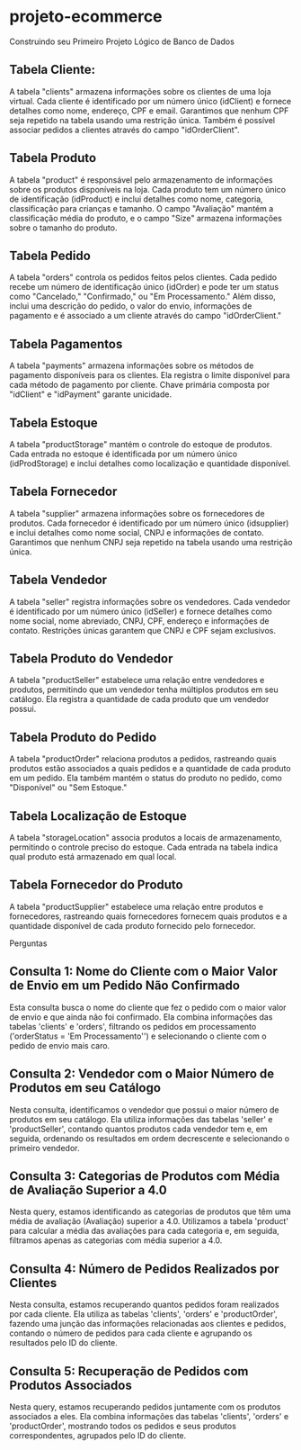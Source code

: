 # projeto-ecommerce
Construindo seu Primeiro Projeto Lógico de Banco de Dados

## Tabela Cliente:
A tabela "clients" armazena informações sobre os clientes de uma loja virtual. Cada cliente é identificado por um número único (idClient) e fornece detalhes como nome, endereço, CPF e email. Garantimos que nenhum CPF seja repetido na tabela usando uma restrição única. Também é possível associar pedidos a clientes através do campo "idOrderClient".

## Tabela Produto
A tabela "product" é responsável pelo armazenamento de informações sobre os produtos disponíveis na loja. Cada produto tem um número único de identificação (idProduct) e inclui detalhes como nome, categoria, classificação para crianças e tamanho. O campo "Avaliação" mantém a classificação média do produto, e o campo "Size" armazena informações sobre o tamanho do produto.

## Tabela Pedido
A tabela "orders" controla os pedidos feitos pelos clientes. Cada pedido recebe um número de identificação único (idOrder) e pode ter um status como "Cancelado," "Confirmado," ou "Em Processamento." Além disso, inclui uma descrição do pedido, o valor do envio, informações de pagamento e é associado a um cliente através do campo "idOrderClient."

## Tabela Pagamentos
A tabela "payments" armazena informações sobre os métodos de pagamento disponíveis para os clientes. Ela registra o limite disponível para cada método de pagamento por cliente. Chave primária composta por "idClient" e "idPayment" garante unicidade.

## Tabela Estoque
A tabela "productStorage" mantém o controle do estoque de produtos. Cada entrada no estoque é identificada por um número único (idProdStorage) e inclui detalhes como localização e quantidade disponível.

## Tabela Fornecedor
A tabela "supplier" armazena informações sobre os fornecedores de produtos. Cada fornecedor é identificado por um número único (idsupplier) e inclui detalhes como nome social, CNPJ e informações de contato. Garantimos que nenhum CNPJ seja repetido na tabela usando uma restrição única.

## Tabela Vendedor
A tabela "seller" registra informações sobre os vendedores. Cada vendedor é identificado por um número único (idSeller) e fornece detalhes como nome social, nome abreviado, CNPJ, CPF, endereço e informações de contato. Restrições únicas garantem que CNPJ e CPF sejam exclusivos.

## Tabela Produto do Vendedor
A tabela "productSeller" estabelece uma relação entre vendedores e produtos, permitindo que um vendedor tenha múltiplos produtos em seu catálogo. Ela registra a quantidade de cada produto que um vendedor possui.

## Tabela Produto do Pedido
A tabela "productOrder" relaciona produtos a pedidos, rastreando quais produtos estão associados a quais pedidos e a quantidade de cada produto em um pedido. Ela também mantém o status do produto no pedido, como "Disponível" ou "Sem Estoque."

## Tabela Localização de Estoque
A tabela "storageLocation" associa produtos a locais de armazenamento, permitindo o controle preciso do estoque. Cada entrada na tabela indica qual produto está armazenado em qual local.

## Tabela Fornecedor do Produto
A tabela "productSupplier" estabelece uma relação entre produtos e fornecedores, rastreando quais fornecedores fornecem quais produtos e a quantidade disponível de cada produto fornecido pelo fornecedor.

Perguntas

## Consulta 1: Nome do Cliente com o Maior Valor de Envio em um Pedido Não Confirmado
Esta consulta busca o nome do cliente que fez o pedido com o maior valor de envio e que ainda não foi confirmado. Ela combina informações das tabelas 'clients' e 'orders', filtrando os pedidos em processamento ('orderStatus = 'Em Processamento'') e selecionando o cliente com o pedido de envio mais caro.

## Consulta 2: Vendedor com o Maior Número de Produtos em seu Catálogo
Nesta consulta, identificamos o vendedor que possui o maior número de produtos em seu catálogo. Ela utiliza informações das tabelas 'seller' e 'productSeller', contando quantos produtos cada vendedor tem e, em seguida, ordenando os resultados em ordem decrescente e selecionando o primeiro vendedor.

## Consulta 3: Categorias de Produtos com Média de Avaliação Superior a 4.0
Nesta query, estamos identificando as categorias de produtos que têm uma média de avaliação (Avaliação) superior a 4.0. Utilizamos a tabela 'product' para calcular a média das avaliações para cada categoria e, em seguida, filtramos apenas as categorias com média superior a 4.0.

## Consulta 4: Número de Pedidos Realizados por Clientes
Nesta consulta, estamos recuperando quantos pedidos foram realizados por cada cliente. Ela utiliza as tabelas 'clients', 'orders' e 'productOrder', fazendo uma junção das informações relacionadas aos clientes e pedidos, contando o número de pedidos para cada cliente e agrupando os resultados pelo ID do cliente.

## Consulta 5: Recuperação de Pedidos com Produtos Associados
Nesta query, estamos recuperando pedidos juntamente com os produtos associados a eles. Ela combina informações das tabelas 'clients', 'orders' e 'productOrder', mostrando todos os pedidos e seus produtos correspondentes, agrupados pelo ID do cliente.